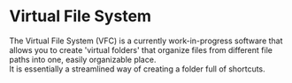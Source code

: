 # Virtual File System  
The Virtual File System (VFC) is a currently work-in-progress software that allows you to create 'virtual folders' that organize files from different file paths into one, easily organizable place.  
It is essentially a streamlined way of creating a folder full of shortcuts.
